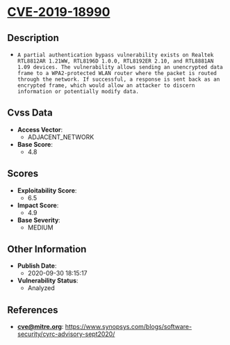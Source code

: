 
# [CVE-2019-18990](https://www.synopsys.com/blogs/software-security/cyrc-advisory-sept2020/)

## Description

- `A partial authentication bypass vulnerability exists on Realtek RTL8812AR 1.21WW, RTL8196D 1.0.0, RTL8192ER 2.10, and RTL8881AN 1.09 devices. The vulnerability allows sending an unencrypted data frame to a WPA2-protected WLAN router where the packet is routed through the network. If successful, a response is sent back as an encrypted frame, which would allow an attacker to discern information or potentially modify data.`

## Cvss Data

- **Access Vector**:
  - ADJACENT_NETWORK
- **Base Score**:
  - 4.8

## Scores

- **Exploitability Score**:
  - 6.5
- **Impact Score**:
  - 4.9
- **Base Severity**:
  - MEDIUM

## Other Information

- **Publish Date**:
  - 2020-09-30 18:15:17
- **Vulnerability Status**:
  - Analyzed

## References

- **cve@mitre.org**: https://www.synopsys.com/blogs/software-security/cyrc-advisory-sept2020/
